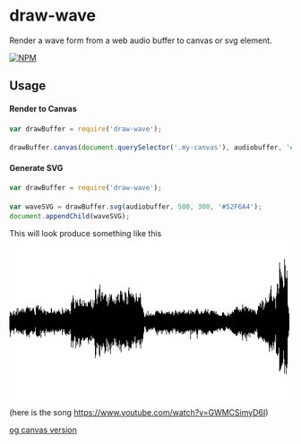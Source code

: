 # draw-wave

Render a wave form from a web audio buffer to canvas or svg element.

[![NPM](https://nodei.co/npm/draw-wave.png?downloads=true)](https://npmjs.org/package/draw-wave)

## Usage

#### Render to Canvas
``` javascript
var drawBuffer = require('draw-wave');

drawBuffer.canvas(document.querySelector('.my-canvas'), audiobuffer, '#52F6A4');
```

#### Generate SVG
``` javascript
var drawBuffer = require('draw-wave');

var waveSVG = drawBuffer.svg(audiobuffer, 500, 300, '#52F6A4');
document.appendChild(waveSVG);
```
This will look produce something like this
![](./girlfriend.png)
(here is the song https://www.youtube.com/watch?v=GWMCSimyD6I)

[og canvas version](https://github.com/cwilso/Audio-Buffer-Draw)
